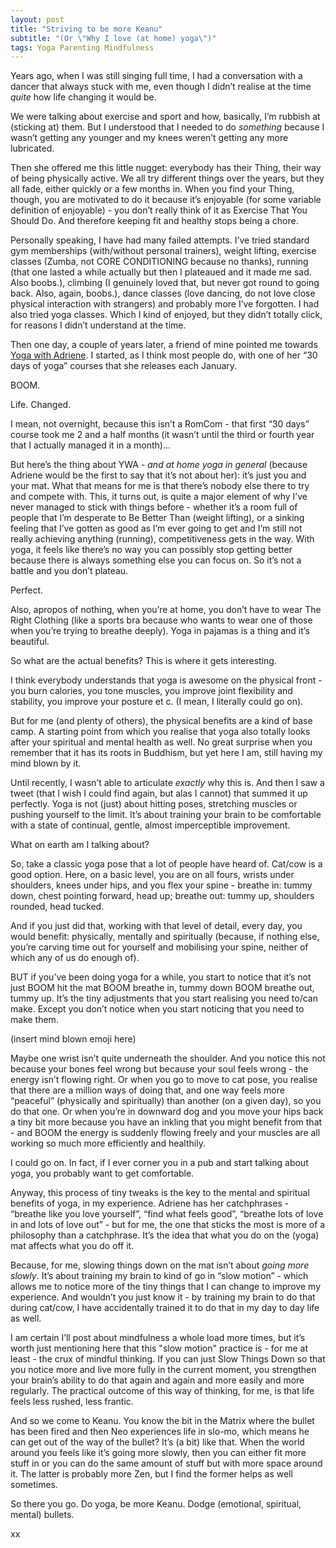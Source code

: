 ```yaml
---
layout: post
title: "Striving to be more Keanu"
subtitle: "(Or \"Why I love (at home) yoga\")"
tags: Yoga Parenting Mindfulness
---
```


Years ago, when I was still singing full time, I had a conversation with a dancer that always stuck with me, even though I didn’t realise at the time *quite* how life changing it would be.

We were talking about exercise and sport and how, basically, I’m rubbish at (sticking at) them.  But I understood that I needed to do *something* because I wasn’t getting any younger and my knees weren’t getting any more lubricated.

Then she offered me this little nugget: everybody has their Thing, their way of being physically active.  We all try different things over the years, but they all fade, either quickly or a few months in.  When you find your Thing, though, you are motivated to do it because it’s enjoyable (for some variable definition of enjoyable) - you don’t really think of it as Exercise That You Should Do.  And therefore keeping fit and healthy stops being a chore.

Personally speaking, I have had many failed attempts. I’ve tried standard gym memberships (with/without personal trainers), weight lifting, exercise classes (Zumba, not CORE CONDITIONING because no thanks), running (that one lasted a while actually but then I plateaued and it made me sad.  Also boobs.), climbing (I genuinely loved that, but never got round to going back.  Also, again, boobs.), dance classes (love dancing, do not love close physical interaction with strangers) and probably more I’ve forgotten.  I had also tried yoga classes.  Which I kind of enjoyed, but they didn’t totally click, for reasons I didn’t understand at the time.

Then one day, a couple of years later, a friend of mine pointed me towards [Yoga with Adriene](https://www.youtube.com/user/yogawithadriene).  I started, as I think most people do, with one of her “30 days of yoga” courses that she releases each January.

BOOM.

Life.  Changed.

I mean, not overnight, because this isn’t a RomCom - that first “30 days” course took me 2 and a half months (it wasn’t until the third or fourth year that I actually managed it in a month)...

But here’s the thing about YWA - *and at home yoga in general* (because Adriene would be the first to say that it’s not about her): it’s just you and your mat.  What that means for me is that there’s nobody else there to try and compete with.  This, it turns out, is quite a major element of why I’ve never managed to stick with things before - whether it’s a room full of people that I’m desperate to Be Better Than (weight lifting), or a sinking feeling that I’ve gotten as good as I’m ever going to get and I’m still not really achieving anything (running), competitiveness gets in the way.  With yoga, it feels like there’s no way you can possibly stop getting better because there is always something else you can focus on.  So it’s not a battle and you don’t plateau.

Perfect.

Also, apropos of nothing, when you’re at home, you don’t have to wear The Right Clothing (like a sports bra because who wants to wear one of those when you’re trying to breathe deeply).  Yoga in pajamas is a thing and it’s beautiful.

So what are the actual benefits?  This is where it gets interesting.

I think everybody understands that yoga is awesome on the physical front - you burn calories, you tone muscles, you improve joint flexibility and stability, you improve your posture et c. (I mean, I literally could go on).

But for me (and plenty of others), the physical benefits are a kind of base camp.  A starting point from which you realise that yoga also totally looks after your spiritual and mental health as well.  No great surprise when you remember that it has its roots in Buddhism, but yet here I am, still having my mind blown by it.

Until recently, I wasn’t able to articulate *exactly* why this is.  And then I saw a tweet (that I wish I could find again, but alas I cannot) that summed it up perfectly.  Yoga is not (just) about hitting poses, stretching muscles or pushing yourself to the limit.  It’s about training your brain to be comfortable with a state of continual, gentle, almost imperceptible improvement.

What on earth am I talking about?

So, take a classic yoga pose that a lot of people have heard of.  Cat/cow is a good option.  Here, on a basic level, you are on all fours, wrists under shoulders, knees under hips, and you flex your spine - breathe in: tummy down, chest pointing forward, head up; breathe out: tummy up, shoulders rounded, head tucked.

And if you just did that, working with that level of detail, every day, you would benefit: physically, mentally and spiritually (because, if nothing else, you’re carving time out for yourself and mobilising your spine, neither of which any of us do enough of).

BUT if you’ve been doing yoga for a while, you start to notice that it’s not just BOOM hit the mat BOOM breathe in, tummy down BOOM breathe out, tummy up.  It’s the tiny adjustments that you start realising you need to/can make.  Except you don’t notice when you start noticing that you need to make them.

(insert mind blown emoji here)

Maybe one wrist isn’t quite underneath the shoulder.  And you notice this not because your bones feel wrong but because your soul feels wrong - the energy isn’t flowing right.  Or when you go to move to cat pose, you realise that there are a million ways of doing that, and one way feels more “peaceful” (physically and spiritually) than another (on a given day), so you do that one.  Or when you’re in downward dog and you move your hips back a tiny bit more because you have an inkling that you might benefit from that - and BOOM the energy is suddenly flowing freely and your muscles are all working so much more efficiently and healthily.

I could go on.  In fact, if I ever corner you in a pub and start talking about yoga, you probably want to get comfortable.

Anyway, this process of tiny tweaks is the key to the mental and spiritual benefits of yoga, in my experience.  Adriene has her catchphrases - “breathe like you love yourself”, “find what feels good”, “breathe lots of love in and lots of love out” - but for me, the one that sticks the most is more of a philosophy than a catchphrase.  It’s the idea that what you do on the (yoga) mat affects what you do off it.

Because, for me, slowing things down on the mat isn’t about *going more slowly*.  It’s about training my brain to kind of go in “slow motion” - which allows me to notice more of the tiny things that I can change to improve my experience.  And wouldn’t you just know it - by training my brain to do that during cat/cow, I have accidentally trained it to do that in my day to day life as well.

I am certain I’ll post about mindfulness a whole load more times, but it’s worth just mentioning here that this "slow motion" practice is - for me at least - the crux of mindful thinking.  If you can just Slow Things Down so that you notice more and live more fully in the current moment, you strengthen your brain’s ability to do that again and again and more easily and more regularly.  The practical outcome of this way of thinking, for me, is that life feels less rushed, less frantic.

And so we come to Keanu.  You know the bit in the Matrix where the bullet has been fired and then Neo experiences life in slo-mo, which means he can get out of the way of the bullet?  It’s (a bit) like that.  When the world around you feels like it’s going more slowly, then you can either fit more stuff in or you can do the same amount of stuff but with more space around it.  The latter is probably more Zen, but I find the former helps as well sometimes.

So there you go.  Do yoga, be more Keanu.  Dodge (emotional, spiritual, mental) bullets.

xx


